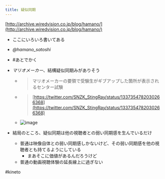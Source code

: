 ```yaml
---
title: 疑似同期
---
```


[http://archive.wiredvision.co.jp/blog/hamano/](http://archive.wiredvision.co.jp/blog/hamano/)

* ここにいろいろ書いてある

* *@hamano_satoshi*

* \#あとでかく

* *マリオメーカー*、結構疑似同期みがありそう
  
  * 
     > 
     > マリオメーカーの要領で受験生がギブアップした箇所が表示されるセンター試験
  
  * 
     > 
     > [https://twitter.com/SNZK_StingRay/status/1337354782030266368](https://twitter.com/SNZK_StingRay/status/1337354782030266368)
  
  * ![image](https://gyazo.com/ca43862ee3f1b386ccc9bc063fcdb026/thumb/1000)
* 結局のところ、疑似同期は他の視聴者との弱い同期感を生んでいるだけ
  
  * 普通は映像自体との弱い同期感しかないけど、その弱い同期感を他の視聴者とも持てるようにしている
    * まあそこに価値があるんだろうけど
  * 普通の動画視聴体験の延長線上に過ぎない

\#kineto
